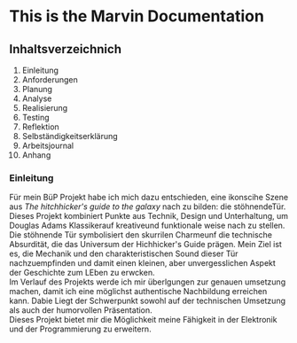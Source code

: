 # This is the Marvin Documentation
## Inhaltsverzeichnich
1. Einleitung
2. Anforderungen
3. Planung
4. Analyse
5. Realisierung
6. Testing
7. Reflektion
8. Selbständigkeitserklärung
9. Arbeitsjournal
10. Anhang

### Einleitung
Für mein BüP Projekt habe ich mich dazu entschieden, eine ikonscihe Szene aus *The hitchhicker's guide to the galaxy* nach zu bilden: die stöhnendeTür. Dieses Projekt kombiniert Punkte aus Technik, Design und Unterhaltung, um Douglas Adams Klassikerauf kreativeund funktionale weise nach zu stellen.  
Die stöhnende Tür symbolisiert den skurrilen Charmeunf die technische Absurdität, die das Universum der Hichhicker's Guide prägen. Mein Ziel ist es, die Mechanik und den charakteristischen Sound dieser Tür nachzuempfinden und damit einen kleinen, aber unvergesslichen Aspekt der Geschichte zum LEben zu erwcken.  
Im Verlauf des Projekts werde ich mir überlgungen zur genauen umsetzung machen, damit ich eine möglichst authentische Nachbildung erreichen kann. Dabie Liegt der Schwerpunkt sowohl auf der technischen Umsetzung als auch der humorvollen Präsentation.  
Dieses Projekt bietet mir die Möglichkeit meine Fähigkeit in der Elektronik und der Programmierung zu erweitern.  
